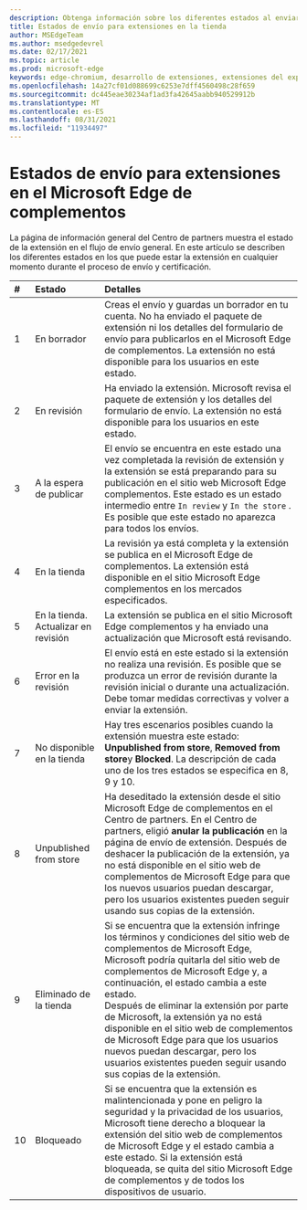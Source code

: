 ```yaml
---
description: Obtenga información sobre los diferentes estados al enviar extensiones al sitio Microsoft Edge de complementos.
title: Estados de envío para extensiones en la tienda
author: MSEdgeTeam
ms.author: msedgedevrel
ms.date: 02/17/2021
ms.topic: article
ms.prod: microsoft-edge
keywords: edge-chromium, desarrollo de extensiones, extensiones del explorador, complementos, centro de partners, desarrollador
ms.openlocfilehash: 14a27cf01d088699c6253e7dff4560498c28f659
ms.sourcegitcommit: dc445eae30234af1ad3fa42645aabb940529912b
ms.translationtype: MT
ms.contentlocale: es-ES
ms.lasthandoff: 08/31/2021
ms.locfileid: "11934497"
---
```

# <a name="submission-states-for-extensions-in-the-microsoft-edge-add-ons-website"></a>Estados de envío para extensiones en el Microsoft Edge de complementos  

La página de información general del Centro de partners muestra el estado de la extensión en el flujo de envío general.  En este artículo se describen los diferentes estados en los que puede estar la extensión en cualquier momento durante el proceso de envío y certificación.

| # |  Estado |  Detalles |  
|:--- |:--- |:--- |  
| 1 |  En borrador |  Creas el envío y guardas un borrador en tu cuenta.  No ha enviado el paquete de extensión ni los detalles del formulario de envío para publicarlos en el Microsoft Edge de complementos.  La extensión no está disponible para los usuarios en este estado.  |  
| 2|  En revisión |  Ha enviado la extensión.  Microsoft revisa el paquete de extensión y los detalles del formulario de envío.  La extensión no está disponible para los usuarios en este estado.  |  
| 3|  A la espera de publicar |  El envío se encuentra en este estado una vez completada la revisión de extensión y la extensión se está preparando para su publicación en el sitio web Microsoft Edge complementos.  Este estado es un estado intermedio entre `In review` y `In the store` .  Es posible que este estado no aparezca para todos los envíos.  |  
| 4|  En la tienda |  La revisión ya está completa y la extensión se publica en el Microsoft Edge de complementos.  La extensión está disponible en el sitio Microsoft Edge complementos en los mercados especificados.  |  
| 5 |  En la tienda.  Actualizar en revisión |  La extensión se publica en el sitio Microsoft Edge complementos y ha enviado una actualización que Microsoft está revisando.  |  
| 6 |  Error en la revisión |  El envío está en este estado si la extensión no realiza una revisión.  Es posible que se produzca un error de revisión durante la revisión inicial o durante una actualización.  Debe tomar medidas correctivas y volver a enviar la extensión.  |  
| 7 |  No disponible en la tienda |  Hay tres escenarios posibles cuando la extensión muestra este estado:  **Unpublished from store**, **Removed from store**y **Blocked**.  La descripción de cada uno de los tres estados se especifica en 8, 9 y 10.  |  
| 8 |  Unpublished from store |  Ha deseditado la extensión desde el sitio Microsoft Edge de complementos en el Centro de partners.  En el Centro de partners, eligió **anular la publicación** en la página de envío de extensión.  Después de deshacer la publicación de la extensión, ya no está disponible en el sitio web de complementos de Microsoft Edge para que los nuevos usuarios puedan descargar, pero los usuarios existentes pueden seguir usando sus copias de la extensión.  |  
| 9 |  Eliminado de la tienda |  Si se encuentra que la extensión infringe los términos y condiciones del sitio web de complementos de Microsoft Edge, Microsoft podría quitarla del sitio web de complementos de Microsoft Edge y, a continuación, el estado cambia a este estado.  <br />  Después de eliminar la extensión por parte de Microsoft, la extensión ya no está disponible en el sitio web de complementos de Microsoft Edge para que los usuarios nuevos puedan descargar, pero los usuarios existentes pueden seguir usando sus copias de la extensión.  |  
| 10 |  Bloqueado |  Si se encuentra que la extensión es malintencionada y pone en peligro la seguridad y la privacidad de los usuarios, Microsoft tiene derecho a bloquear la extensión del sitio web de complementos de Microsoft Edge y el estado cambia a este estado.  Si la extensión está bloqueada, se quita del sitio Microsoft Edge de complementos y de todos los dispositivos de usuario.  |  
